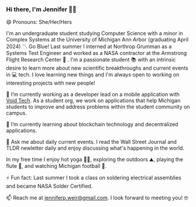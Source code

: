 ### Hi there, I'm Jennifer :raising_hand_woman: 
😄 Pronouns: She/Her/Hers

I'm an undergraduate student studying Computer Science with a minor in Complex Systems at the University of Michigan Ann Arbor (graduating April 2024) :part_alternation_mark: Go Blue! Last summer I interned at Northrop Grumman as a Systems Test Engineer and worked as a NASA contractor at the Armstrong Flight Research Center :rocket: . I'm a passionate student :books: with an intrinsic desire to learn more about new scientific breakthroughs and current events in :computer: tech. I love learning new things and I'm always open to working on interesting projects with new people! 

🔭 I’m currently working as a developer lead on a mobile application with [Void Tech](https://github.com/void-tech-um). As a student org, we work on applications that help Michigan students to improve and address problems within the student community on campus. 

🌱 I’m currently learning about blockchain technology and decentralized applications. 

💬 Ask me about daily current events. I read the Wall Street Journal and TLDR newletter daily and enjoy discussing what's happening in the world. 

In my free time I enjoy hot yoga :lotus_position_woman:, exploring the outdoors :mountain:, playing the flute :musical_note:, and watching Michigan football :football:.

⚡ Fun fact: Last summer I took a class on soldering electrical assemblies and became NASA Solder Certified. 

📫 Reach me at [jenniferp.weir@gmail.com](mailto:jenniferp.weir@gmail.com). I look forward to meeting you! :nerd_face:
